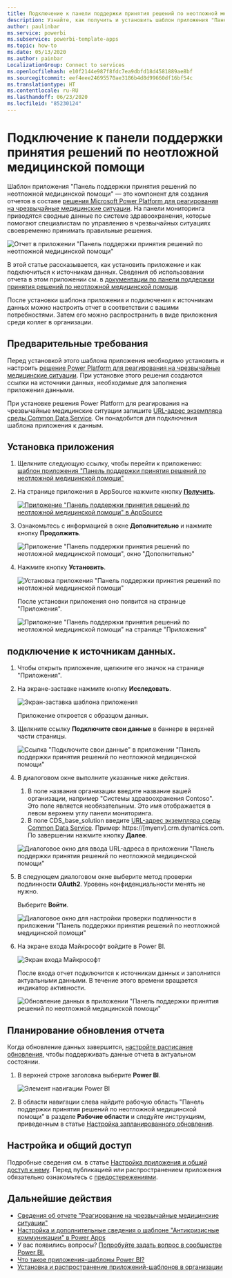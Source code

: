 ```yaml
---
title: Подключение к панели поддержки принятия решений по неотложной медицинской помощи
description: Узнайте, как получить и установить шаблон приложения "Панель поддержки принятия решений по неотложной медицинской помощи в связи с COVID-19" и как подключиться к данным.
author: paulinbar
ms.service: powerbi
ms.subservice: powerbi-template-apps
ms.topic: how-to
ms.date: 05/13/2020
ms.author: painbar
LocalizationGroup: Connect to services
ms.openlocfilehash: e10f2144e987f8fdc7ea9dbfd18d4581889ae8bf
ms.sourcegitcommit: eef4eee24695570ae3186b4d8d99660df16bf54c
ms.translationtype: HT
ms.contentlocale: ru-RU
ms.lasthandoff: 06/23/2020
ms.locfileid: "85230124"
---
```

# <a name="connect-to-the-hospital-emergency-response-decision-support-dashboard"></a>Подключение к панели поддержки принятия решений по неотложной медицинской помощи
Шаблон приложения "Панель поддержки принятия решений по неотложной медицинской помощи" — это компонент для создания отчетов в составе [решения Microsoft Power Platform для реагирования на чрезвычайные медицинские ситуации](https://powerapps.microsoft.com/blog/emergency-response-solution-a-microsoft-power-platform-solution-for-healthcare-emergency-response/). На панели мониторинга приводятся сводные данные по системе здравоохранения, которые помогают специалистам по управлению в чрезвычайных ситуациях своевременно принимать правильные решения.

![Отчет в приложении "Панель поддержки принятия решений по неотложной медицинской помощи"](media/service-connect-to-health-emergency-response/service-health-emergency-response-app-report.png)

В этой статье рассказывается, как установить приложение и как подключиться к источникам данных. Сведения об использовании отчета в этом приложении см. в [документации по панели поддержки принятия решений по неотложной медицинской помощи](https://docs.microsoft.com/powerapps/sample-apps/emergency-response/deploy-configure#view-the-power-bi-dashboard).

После установки шаблона приложения и подключения к источникам данных можно настроить отчет в соответствии с вашими потребностями. Затем его можно распространить в виде приложения среди коллег в организации.

## <a name="prerequisites"></a>Предварительные требования

Перед установкой этого шаблона приложения необходимо установить и настроить [решение Power Platform для реагирования на чрезвычайные медицинские ситуации](https://docs.microsoft.com/powerapps/sample-apps/emergency-response/deploy-configure). При установке этого решения создаются ссылки на источники данных, необходимые для заполнения приложения данными.

При установке решения Power Platform для реагирования на чрезвычайные медицинские ситуации запишите [URL-адрес экземпляра среды Common Data Service](https://docs.microsoft.com/powerapps/sample-apps/emergency-response/deploy-configure#publish-the-power-bi-dashboard). Он понадобится для подключения шаблона приложения к данным.

## <a name="install-the-app"></a>Установка приложения

1. Щелкните следующую ссылку, чтобы перейти к приложению: [шаблон приложения "Панель поддержки принятия решений по неотложной медицинской помощи"](https://aka.ms/AppSource_Hospital_offer)

1. На странице приложения в AppSource нажмите кнопку [**Получить**](https://aka.ms/AppSource_Hospital_offer).

    [![Приложение "Панель поддержки принятия решений по неотложной медицинской помощи" в AppSource](media/service-connect-to-health-emergency-response/service-health-emergency-response-app-appsource-get-it-now.png)](https://aka.ms/AppSource_Hospital_offer)

1. Ознакомьтесь с информацией в окне **Дополнительно** и нажмите кнопку **Продолжить**.

    ![Приложение "Панель поддержки принятия решений по неотложной медицинской помощи", окно "Дополнительно"](media/service-connect-to-health-emergency-response/service-health-emergency-response-1-more-thing.png)

1. Нажмите кнопку **Установить**. 

    ![Установка приложения "Панель поддержки принятия решений по неотложной медицинской помощи"](media/service-connect-to-health-emergency-response/service-health-emergency-response-select-install.png)

    После установки приложения оно появится на странице "Приложения".

   ![Приложение "Панель поддержки принятия решений по неотложной медицинской помощи" на странице "Приложения"](media/service-connect-to-health-emergency-response/service-health-emergency-response-app-apps-page-icon.png)

## <a name="connect-to-data-sources"></a>подключение к источникам данных.

1. Чтобы открыть приложение, щелкните его значок на странице "Приложения".

1. На экране-заставке нажмите кнопку **Исследовать**.

   ![Экран-заставка шаблона приложения](media/service-connect-to-health-emergency-response/service-health-emergency-response-app-splash-screen.png)

   Приложение откроется с образцом данных.

1. Щелкните ссылку **Подключите свои данные** в баннере в верхней части страницы.

   ![Ссылка "Подключите свои данные" в приложении "Панель поддержки принятия решений по неотложной медицинской помощи"](media/service-connect-to-health-emergency-response/service-health-emergency-response-app-connect-data.png)

1. В диалоговом окне выполните указанные ниже действия.
   1. В поле названия организации введите название вашей организации, например "Системы здравоохранения Contoso". Это поле является необязательным. Это имя отображается в левом верхнем углу панели мониторинга.
   1. В поле CDS_base_solution введите [URL-адрес экземпляра среды Common Data Service](https://docs.microsoft.com/powerapps/sample-apps/emergency-response/deploy-configure#publish-the-power-bi-dashboard). Пример: https://[myenv].crm.dynamics.com. По завершении нажмите кнопку **Далее**.

   ![Диалоговое окно для ввода URL-адреса в приложении "Панель поддержки принятия решений по неотложной медицинской помощи"](media/service-connect-to-health-emergency-response/service-health-emergency-response-app-url-dialog.png)

1. В следующем диалоговом окне выберите метод проверки подлинности **OAuth2**. Уровень конфиденциальности менять не нужно.

   Выберите **Войти**.

   ![Диалоговое окно для настройки проверки подлинности в приложении "Панель поддержки принятия решений по неотложной медицинской помощи"](media/service-connect-to-health-emergency-response/service-health-emergency-response-app-authentication-dialog.png)

1. На экране входа Майкрософт войдите в Power BI.

   ![Экран входа Майкрософт](media/service-connect-to-health-emergency-response/service-health-emergency-response-app-microsoft-login.png)

   После входа отчет подключится к источникам данных и заполнится актуальными данными. В течение этого времени вращается индикатор активности.

   ![Обновление данных в приложении "Панель поддержки принятия решений по неотложной медицинской помощи"](media/service-connect-to-health-emergency-response/service-health-emergency-response-app-refresh-monitor.png)

## <a name="schedule-report-refresh"></a>Планирование обновления отчета

Когда обновление данных завершится, [настройте расписание обновления](../connect-data/refresh-scheduled-refresh.md), чтобы поддерживать данные отчета в актуальном состоянии.

1. В верхней строке заголовка выберите **Power BI**.

   ![Элемент навигации Power BI](media/service-connect-to-health-emergency-response/service-health-emergency-response-app-powerbi-breadcrumb.png)

1. В области навигации слева найдите рабочую область "Панель поддержки принятия решений по неотложной медицинской помощи" в разделе **Рабочие области** и следуйте инструкциям, приведенным в статье [Настройка запланированного обновления](../connect-data/refresh-scheduled-refresh.md).

## <a name="customize-and-share"></a>Настройка и общий доступ

Подробные сведения см. в статье [Настройка приложения и общий доступ к нему](../connect-data/service-template-apps-install-distribute.md#customize-and-share-the-app). Перед публикацией или распространением приложения обязательно ознакомьтесь с [предостережениями](../create-reports/sample-covid-19-us.md#disclaimers).

## <a name="next-steps"></a>Дальнейшие действия
* [Сведения об отчете "Реагирование на чрезвычайные медицинские ситуации"](https://docs.microsoft.com/powerapps/sample-apps/emergency-response/deploy-configure#view-the-power-bi-dashboard)
* [Настройка и дополнительные сведения о шаблоне "Антикризисные коммуникации" в Power Apps](https://docs.microsoft.com/powerapps/maker/canvas-apps/sample-crisis-communication-app)
* У вас появились вопросы? [Попробуйте задать вопрос в сообществе Power BI.](https://community.powerbi.com/)
* [Что такое приложения-шаблоны Power BI?](../connect-data/service-template-apps-overview.md)
* [Установка и распространение приложений-шаблонов в организации](../connect-data/service-template-apps-install-distribute.md)
